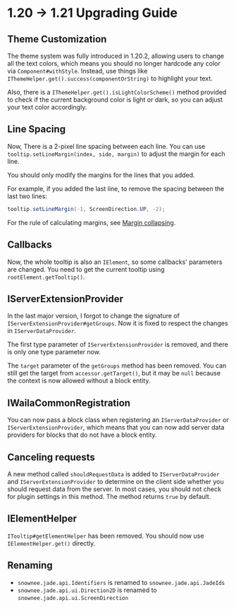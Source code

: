 # 1.20 -> 1.21 Upgrading Guide

## Theme Customization

The theme system was fully introduced in 1.20.2, allowing users to change all the text colors, which means you should no
longer hardcode any color via `Component#withStyle`. Instead, use things
like `IThemeHelper.get().success(componentOrString)` to highlight your text.

Also, there is a `IThemeHelper.get().isLightColorScheme()` method provided to check if the current background color is
light or dark, so you can adjust your text color accordingly.

## Line Spacing

Now, There is a 2-pixel line spacing between each line. You can use `tooltip.setLineMargin(index, side, margin)` to
adjust the margin for each line.

You should only modify the margins for the lines that you added.

For example, if you added the last line, to remove the spacing between the last two lines:

```java
tooltip.setLineMargin(-1, ScreenDirection.UP, -2);
```

For the rule of calculating margins,
see [Margin collapsing](https://developer.mozilla.org/en-US/docs/Web/CSS/CSS_Box_Model/Mastering_margin_collapsing).

## Callbacks

Now, the whole tooltip is also an `IElement`, so some callbacks' parameters are changed. You need to get the current
tooltip using `rootElement.getTooltip()`.

## IServerExtensionProvider

In the last major version, I forgot to change the signature of `IServerExtensionProvider#getGroups`. Now it is fixed to
respect the changes in `IServerDataProvider`.

The first type parameter of `IServerExtensionProvider` is removed, and there is only one type parameter now.

The `target` parameter of the `getGroups` method has been removed. You can still get the target from `accessor.getTarget()`, but it may
be `null` because the context is now allowed without a block entity.

## IWailaCommonRegistration

You can now pass a block class when registering an `IServerDataProvider` or `IServerExtensionProvider`, which means that you can now add
server data providers for blocks that do not have a block entity.

## Canceling requests

A new method called `shouldRequestData` is added to `IServerDataProvider` and `IServerExtensionProvider` to determine on the client side
whether you should request data from the server. In most cases, you should not check for plugin settings in this method. The method
returns `true` by default.

## IElementHelper

`ITooltip#getElementHelper` has been removed. You should now use `IElementHelper.get()` directly.

## Renaming

- `snownee.jade.api.Identifiers` is renamed to `snownee.jade.api.JadeIds`
- `snownee.jade.api.ui.Direction2D` is renamed to `snownee.jade.api.ui.ScreenDirection`
